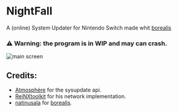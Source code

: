 # NightFall
A (online) System Updater for Nintendo Switch made whit [borealis](https://github.com/natinusala/borealis)

### :warning: Warning: the program is in WIP and may can crash.
![main screen](https://cdn.discordapp.com/attachments/519986961382113283/752452468817788968/2020090710565200-DB1426D1DFD034027CECDE9C2DD914B8.jpg)
## Credits:
* [Atmosphère](https://github.com/Atmosphere-NX/Atmosphere) for the sysupdate api.
* [ReiNXtoolkit](https://github.com/Reisyukaku/ReiNXToolkit) for his network implementation.
* [natinusala](https://github.com/natinusala) for [borealis](https://github.com/natinusala/borealis).

